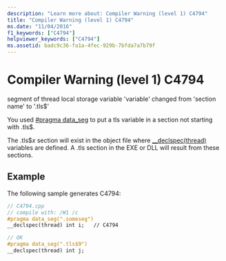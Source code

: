 ```yaml
---
description: "Learn more about: Compiler Warning (level 1) C4794"
title: "Compiler Warning (level 1) C4794"
ms.date: "11/04/2016"
f1_keywords: ["C4794"]
helpviewer_keywords: ["C4794"]
ms.assetid: badc9c36-fa1a-4fec-929b-7bfda7a7b79f
---
```

# Compiler Warning (level 1) C4794

segment of thread local storage variable 'variable' changed from 'section name' to '.tls$'

You used [#pragma data_seg](../../preprocessor/data-seg.md) to put a tls variable in a section not starting with .tls$.

The .tls$*x* section will exist in the object file where [__declspec(thread)](../../cpp/thread.md) variables are defined. A .tls section in the EXE or DLL will result from these sections.

## Example

The following sample generates C4794:

```cpp
// C4794.cpp
// compile with: /W1 /c
#pragma data_seg(".someseg")
__declspec(thread) int i;   // C4794

// OK
#pragma data_seg(".tls$9")
__declspec(thread) int j;
```
